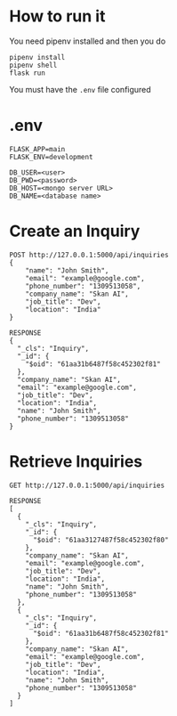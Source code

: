 # How to run it
You need pipenv installed and then you do

	pipenv install
	pipenv shell
	flask run

You must have the `.env` file configured

# .env

	FLASK_APP=main
	FLASK_ENV=development

	DB_USER=<user>
	DB_PWD=<password>
	DB_HOST=<mongo server URL>
	DB_NAME=<database name>

# Create an Inquiry

	POST http://127.0.0.1:5000/api/inquiries
	{
	    "name": "John Smith",
	    "email": "example@google.com",
	    "phone_number": "1309513058",
	    "company_name": "Skan AI",
	    "job_title": "Dev",
	    "location": "India"
	}

	RESPONSE
	{
	  "_cls": "Inquiry",
	  "_id": {
	    "$oid": "61aa31b6487f58c452302f81"
	  },
	  "company_name": "Skan AI",
	  "email": "example@google.com",
	  "job_title": "Dev",
	  "location": "India",
	  "name": "John Smith",
	  "phone_number": "1309513058"
	}

# Retrieve Inquiries

	GET http://127.0.0.1:5000/api/inquiries

	RESPONSE
	[
	  {
	    "_cls": "Inquiry",
	    "_id": {
	      "$oid": "61aa3127487f58c452302f80"
	    },
	    "company_name": "Skan AI",
	    "email": "example@google.com",
	    "job_title": "Dev",
	    "location": "India",
	    "name": "John Smith",
	    "phone_number": "1309513058"
	  },
	  {
	    "_cls": "Inquiry",
	    "_id": {
	      "$oid": "61aa31b6487f58c452302f81"
	    },
	    "company_name": "Skan AI",
	    "email": "example@google.com",
	    "job_title": "Dev",
	    "location": "India",
	    "name": "John Smith",
	    "phone_number": "1309513058"
	  }
	]	
